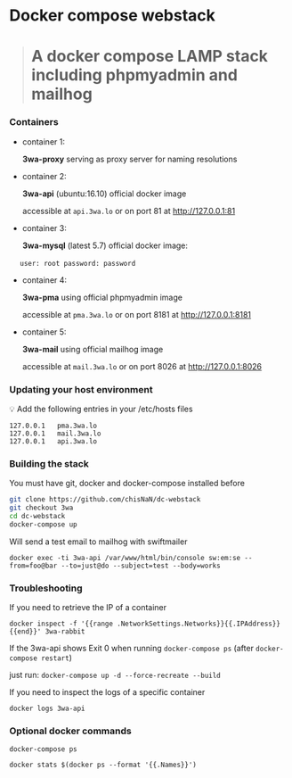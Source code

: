 # Docker compose webstack

> # A docker compose LAMP stack including phpmyadmin and mailhog

### Containers

- container 1:

    **3wa-proxy** serving as proxy server for naming resolutions
    
- container 2:

    **3wa-api** (ubuntu:16.10) official docker image

    accessible at `api.3wa.lo` or on port 81 at http://127.0.0.1:81

- container 3:

    **3wa-mysql** (latest 5.7) official docker image:
    
    ```
    user: root
    password: password
    ```

- container 4:

    **3wa-pma** using official phpmyadmin image

    accessible at `pma.3wa.lo` or on port 8181 at http://127.0.0.1:8181
    
- container 5:

    **3wa-mail** using official mailhog image

    accessible at `mail.3wa.lo` or on port 8026 at http://127.0.0.1:8026
    
### Updating your host environment

:bulb: Add the following entries in your /etc/hosts files

```
127.0.0.1	pma.3wa.lo
127.0.0.1	mail.3wa.lo
127.0.0.1	api.3wa.lo
```

### Building the stack

You must have git, docker and docker-compose installed before

```bash
git clone https://github.com/chisNaN/dc-webstack
git checkout 3wa
cd dc-webstack
docker-compose up
```

Will send a test email to mailhog with swiftmailer

`docker exec -ti 3wa-api /var/www/html/bin/console sw:em:se --from=foo@bar --to=just@do --subject=test --body=works`

### Troubleshooting

If you need to retrieve the IP of a container
 
`docker inspect -f '{{range .NetworkSettings.Networks}}{{.IPAddress}}{{end}}' 3wa-rabbit`

If the 3wa-api shows Exit 0 when running `docker-compose ps` (after `docker-compose restart`)

just run: `docker-compose up -d --force-recreate --build`

If you need to inspect the logs of a specific container

`docker logs 3wa-api`

### Optional docker commands

`docker-compose ps`

`docker stats $(docker ps --format '{{.Names}}')`
